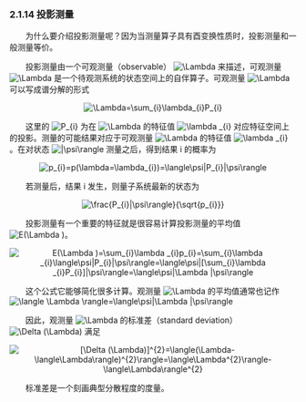 ### 2.1.14 投影测量

&emsp;&emsp;为什么要介绍投影测量呢？因为当测量算子具有酉变换性质时，投影测量和一般测量等价。

&emsp;&emsp;投影测量由一个可观测量（observable）
<img src="https://latex.codecogs.com/gif.latex?\inline&space;\dpi{120}&space;\Lambda" title="\Lambda" />
来描述，可观测量
<img src="https://latex.codecogs.com/gif.latex?\inline&space;\dpi{120}&space;\Lambda" title="\Lambda" />
是一个待观测系统的状态空间上的自伴算子。可观测量
<img src="https://latex.codecogs.com/gif.latex?\inline&space;\dpi{120}&space;\Lambda" title="\Lambda" />
可以写成谱分解的形式

<div align=center>
<img src="https://latex.codecogs.com/gif.latex?\inline&space;\dpi{120}&space;\Lambda=\sum_{i}\lambda_{i}P_{i}" title="\Lambda=\sum_{i}\lambda_{i}P_{i}" />
</div>

&emsp;&emsp;这里的
<img src="https://latex.codecogs.com/gif.latex?\inline&space;\dpi{120}&space;P_{i}" title="P_{i}" />
为在
<img src="https://latex.codecogs.com/gif.latex?\inline&space;\dpi{120}&space;\Lambda" title="\Lambda" />
的特征值
<img src="https://latex.codecogs.com/gif.latex?\inline&space;\dpi{120}&space;\lambda&space;_{i}" title="\lambda _{i}" />
对应特征空间上的投影。测量的可能结果对应于可观测量
<img src="https://latex.codecogs.com/gif.latex?\inline&space;\dpi{120}&space;\Lambda" title="\Lambda" />
的特征值
<img src="https://latex.codecogs.com/gif.latex?\inline&space;\dpi{120}&space;\lambda&space;_{i}" title="\lambda _{i}" />
。在对状态
<img src="https://latex.codecogs.com/gif.latex?\inline&space;\dpi{120}&space;|\psi\rangle" title="|\psi\rangle" />
测量之后，得到结果 i 的概率为

<div align=center>
<img src="https://latex.codecogs.com/gif.latex?\inline&space;\dpi{120}&space;p_{i}=p(\lambda=\lambda_{i})=\langle\psi|P_{i}|\psi\rangle" title="p_{i}=p(\lambda=\lambda_{i})=\langle\psi|P_{i}|\psi\rangle" />
</div>

&emsp;&emsp;若测量后，结果 i 发生，则量子系统最新的状态为

<div align=center>
<img src="https://latex.codecogs.com/gif.latex?\inline&space;\dpi{120}&space;\frac{P_{i}|\psi\rangle}{\sqrt{p_{i}}}" title="\frac{P_{i}|\psi\rangle}{\sqrt{p_{i}}}" />
</div>

&emsp;&emsp;投影测量有一个重要的特征就是很容易计算投影测量的平均值
<img src="https://latex.codecogs.com/gif.latex?\inline&space;\dpi{120}&space;E(\Lambda&space;)" title="E(\Lambda )" />。

<div align=center>
<img src="https://latex.codecogs.com/gif.latex?\inline&space;\dpi{120}&space;E(\Lambda&space;)=\sum_{i}\lambda&space;_{i}p_{i}=\sum_{i}\lambda&space;_{i}\langle\psi|P_{i}|\psi\rangle=\langle\psi|[\sum_{i}\lambda&space;_{i}P_{i}]|\psi\rangle=\langle\psi|\Lambda&space;|\psi\rangle" title="E(\Lambda )=\sum_{i}\lambda _{i}p_{i}=\sum_{i}\lambda _{i}\langle\psi|P_{i}|\psi\rangle=\langle\psi|[\sum_{i}\lambda _{i}P_{i}]|\psi\rangle=\langle\psi|\Lambda |\psi\rangle" />
</div>

&emsp;&emsp;这个公式它能够简化很多计算。观测量 <img src="https://latex.codecogs.com/gif.latex?\inline&space;\dpi{120}&space;\Lambda" title="\Lambda" /> 的平均值通常也记作
<img src="https://latex.codecogs.com/gif.latex?\inline&space;\dpi{120}&space;\langle&space;\Lambda&space;\rangle=\langle\psi|\Lambda&space;|\psi\rangle" title="\langle \Lambda \rangle=\langle\psi|\Lambda |\psi\rangle" />

&emsp;&emsp;因此，观测量
<img src="https://latex.codecogs.com/gif.latex?\inline&space;\dpi{120}&space;\Lambda" title="\Lambda" />
的标准差（standard deviation）
<img src="https://latex.codecogs.com/gif.latex?\inline&space;\dpi{120}&space;\Delta&space;(\Lambda)" title="\Delta (\Lambda)" />
满足

<div align=center>
<img src="https://latex.codecogs.com/gif.latex?\inline&space;\dpi{120}&space;[\Delta&space;(\Lambda)]^{2}=\langle(\Lambda-\langle\Lambda\rangle)^{2}\rangle=\langle\Lambda^{2}\rangle-\langle\Lambda\rangle^{2}" title="[\Delta (\Lambda)]^{2}=\langle(\Lambda-\langle\Lambda\rangle)^{2}\rangle=\langle\Lambda^{2}\rangle-\langle\Lambda\rangle^{2}" />
</div>

&emsp;&emsp;标准差是一个刻画典型分散程度的度量。
